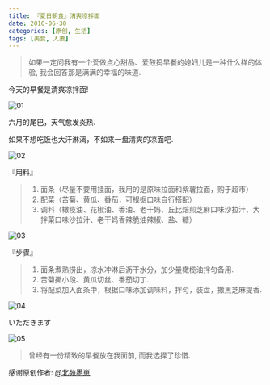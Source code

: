```yaml
---
title: 『夏日朝食』清爽凉拌面
date: 2016-06-30
categories: [原创, 生活]
tags: [美食, 人妻]
---
```

> 如果一定问我有一个爱做点心甜品、爱鼓捣早餐的媳妇儿是一种什么样的体验, 
  我会回答那是满满的幸福的味道.

今天的早餐是清爽凉拌面!

<!--more-->

![01](//ww3.sinaimg.cn/mw690/910ff108gw1f5cxxnbtttj21jk1jkwq1.jpg)

六月的尾巴，天气愈发炎热.

如果不想吃饭也大汗淋漓，不如来一盘清爽的凉面吧.

![02](//ww3.sinaimg.cn/mw690/910ff108gw1f5cxxkkjr7j21jk1jkthu.jpg)

<p class="text-center">『用料』</p>

 > 1. 面条（尽量不要用挂面，我用的是原味拉面和紫薯拉面，购于超市）
 > 1. 配菜（苦菊、黄瓜、番茄，可根据口味自行搭配）
 > 1. 调料（橄榄油、花椒油、香油、老干妈、丘比焙煎芝麻口味沙拉汁、大拌菜口味沙拉汁、老干妈香辣脆油辣椒、盐、糖）

![03](//ww2.sinaimg.cn/mw690/910ff108gw1f5cxxrkqwtj21jk1jkgwv.jpg)

<p class="text-center">『步骤』</p>

 > 1. 面条煮熟捞出，凉水冲淋后沥干水分，加少量橄榄油拌匀备用.
 > 1. 苦菊撕小段、黄瓜切丝、番茄切丁.
 > 1. 将配菜加入面条中，根据口味添加调味料，拌匀，装盘，撒黑芝麻提香.

![04](////ww4.sinaimg.cn/mw690/910ff108gw1f5cxxq51ttj21jk1jkwmz.jpg)

<p class="text-center">いただきます</p>

![05](//ww2.sinaimg.cn/mw690/910ff108gw1f5cxxitxtpj21jk1jkk5j.jpg)

> 曾经有一份精致的早餐放在我面前, 而我选择了珍惜.

感谢原创作者: [@北苑墨崽](//weibo.com/manoir)
